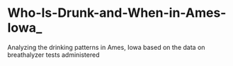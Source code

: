 # Who-Is-Drunk-and-When-in-Ames-Iowa_
Analyzing the drinking patterns in Ames, Iowa based on the data on breathalyzer tests administered
